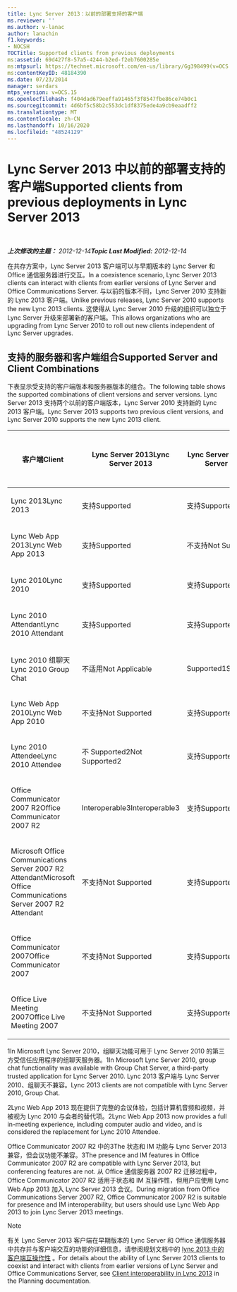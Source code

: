 ```yaml
---
title: Lync Server 2013：以前的部署支持的客户端
ms.reviewer: ''
ms.author: v-lanac
author: lanachin
f1.keywords:
- NOCSH
TOCTitle: Supported clients from previous deployments
ms:assetid: 69d427f8-57a5-4244-b2ed-f2eb7600285e
ms:mtpsurl: https://technet.microsoft.com/en-us/library/Gg398499(v=OCS.15)
ms:contentKeyID: 48184390
ms.date: 07/23/2014
manager: serdars
mtps_version: v=OCS.15
ms.openlocfilehash: f404dad679eeffa91465f3f8547fbe86ce74b0c1
ms.sourcegitcommit: 4d6bf5c58b2c553dc1df8375ede4a9cb9eaadff2
ms.translationtype: MT
ms.contentlocale: zh-CN
ms.lasthandoff: 10/16/2020
ms.locfileid: "48524129"
---
```

# <a name="supported-clients-from-previous-deployments-in-lync-server-2013"></a><span data-ttu-id="4bb56-102">Lync Server 2013 中以前的部署支持的客户端</span><span class="sxs-lookup"><span data-stu-id="4bb56-102">Supported clients from previous deployments in Lync Server 2013</span></span>

<div data-xmlns="http://www.w3.org/1999/xhtml">

<div class="topic" data-xmlns="http://www.w3.org/1999/xhtml" data-msxsl="urn:schemas-microsoft-com:xslt" data-cs="https://msdn.microsoft.com/">

<div data-asp="https://msdn2.microsoft.com/asp">



</div>

<div id="mainSection">

<div id="mainBody">

<span> </span>

<span data-ttu-id="4bb56-103">_**上次修改的主题：** 2012-12-14_</span><span class="sxs-lookup"><span data-stu-id="4bb56-103">_**Topic Last Modified:** 2012-12-14_</span></span>

<span data-ttu-id="4bb56-104">在共存方案中，Lync Server 2013 客户端可以与早期版本的 Lync Server 和 Office 通信服务器进行交互。</span><span class="sxs-lookup"><span data-stu-id="4bb56-104">In a coexistence scenario, Lync Server 2013 clients can interact with clients from earlier versions of Lync Server and Office Communications Server.</span></span> <span data-ttu-id="4bb56-105">与以前的版本不同，Lync Server 2010 支持新的 Lync 2013 客户端。</span><span class="sxs-lookup"><span data-stu-id="4bb56-105">Unlike previous releases, Lync Server 2010 supports the new Lync 2013 clients.</span></span> <span data-ttu-id="4bb56-106">这使得从 Lync Server 2010 升级的组织可以独立于 Lync Server 升级来部署新的客户端。</span><span class="sxs-lookup"><span data-stu-id="4bb56-106">This allows organizations who are upgrading from Lync Server 2010 to roll out new clients independent of Lync Server upgrades.</span></span>

<div>

## <a name="supported-server-and-client-combinations"></a><span data-ttu-id="4bb56-107">支持的服务器和客户端组合</span><span class="sxs-lookup"><span data-stu-id="4bb56-107">Supported Server and Client Combinations</span></span>

<span data-ttu-id="4bb56-108">下表显示受支持的客户端版本和服务器版本的组合。</span><span class="sxs-lookup"><span data-stu-id="4bb56-108">The following table shows the supported combinations of client versions and server versions.</span></span> <span data-ttu-id="4bb56-109">Lync Server 2013 支持两个以前的客户端版本，Lync Server 2010 支持新的 Lync 2013 客户端。</span><span class="sxs-lookup"><span data-stu-id="4bb56-109">Lync Server 2013 supports two previous client versions, and Lync Server 2010 supports the new Lync 2013 client.</span></span>


<table>
<colgroup>
<col style="width: 25%" />
<col style="width: 25%" />
<col style="width: 25%" />
<col style="width: 25%" />
</colgroup>
<thead>
<tr class="header">
<th><span data-ttu-id="4bb56-110">客户端</span><span class="sxs-lookup"><span data-stu-id="4bb56-110">Client</span></span></th>
<th><span data-ttu-id="4bb56-111">Lync Server 2013</span><span class="sxs-lookup"><span data-stu-id="4bb56-111">Lync Server 2013</span></span></th>
<th><span data-ttu-id="4bb56-112">Lync Server 2010</span><span class="sxs-lookup"><span data-stu-id="4bb56-112">Lync Server 2010</span></span></th>
<th><span data-ttu-id="4bb56-113">Office Communications Server 2007 R2</span><span class="sxs-lookup"><span data-stu-id="4bb56-113">Office Communications Server 2007 R2</span></span></th>
</tr>
</thead>
<tbody>
<tr class="odd">
<td><p><span data-ttu-id="4bb56-114">Lync 2013</span><span class="sxs-lookup"><span data-stu-id="4bb56-114">Lync 2013</span></span></p></td>
<td><p><span data-ttu-id="4bb56-115">支持</span><span class="sxs-lookup"><span data-stu-id="4bb56-115">Supported</span></span></p></td>
<td><p><span data-ttu-id="4bb56-116">支持</span><span class="sxs-lookup"><span data-stu-id="4bb56-116">Supported</span></span></p></td>
<td><p><span data-ttu-id="4bb56-117">不支持</span><span class="sxs-lookup"><span data-stu-id="4bb56-117">Not Supported</span></span></p></td>
</tr>
<tr class="even">
<td><p><span data-ttu-id="4bb56-118">Lync Web App 2013</span><span class="sxs-lookup"><span data-stu-id="4bb56-118">Lync Web App 2013</span></span></p></td>
<td><p><span data-ttu-id="4bb56-119">支持</span><span class="sxs-lookup"><span data-stu-id="4bb56-119">Supported</span></span></p></td>
<td><p><span data-ttu-id="4bb56-120">不支持</span><span class="sxs-lookup"><span data-stu-id="4bb56-120">Not Supported</span></span></p></td>
<td><p><span data-ttu-id="4bb56-121">不支持</span><span class="sxs-lookup"><span data-stu-id="4bb56-121">Not Supported</span></span></p></td>
</tr>
<tr class="odd">
<td><p><span data-ttu-id="4bb56-122">Lync 2010</span><span class="sxs-lookup"><span data-stu-id="4bb56-122">Lync 2010</span></span></p></td>
<td><p><span data-ttu-id="4bb56-123">支持</span><span class="sxs-lookup"><span data-stu-id="4bb56-123">Supported</span></span></p></td>
<td><p><span data-ttu-id="4bb56-124">支持</span><span class="sxs-lookup"><span data-stu-id="4bb56-124">Supported</span></span></p></td>
<td><p><span data-ttu-id="4bb56-125">不支持</span><span class="sxs-lookup"><span data-stu-id="4bb56-125">Not Supported</span></span></p></td>
</tr>
<tr class="even">
<td><p><span data-ttu-id="4bb56-126">Lync 2010 Attendant</span><span class="sxs-lookup"><span data-stu-id="4bb56-126">Lync 2010 Attendant</span></span></p></td>
<td><p><span data-ttu-id="4bb56-127">支持</span><span class="sxs-lookup"><span data-stu-id="4bb56-127">Supported</span></span></p></td>
<td><p><span data-ttu-id="4bb56-128">支持</span><span class="sxs-lookup"><span data-stu-id="4bb56-128">Supported</span></span></p></td>
<td><p><span data-ttu-id="4bb56-129">不支持</span><span class="sxs-lookup"><span data-stu-id="4bb56-129">Not Supported</span></span></p></td>
</tr>
<tr class="odd">
<td><p><span data-ttu-id="4bb56-130">Lync 2010 组聊天</span><span class="sxs-lookup"><span data-stu-id="4bb56-130">Lync 2010 Group Chat</span></span></p></td>
<td><p><span data-ttu-id="4bb56-131">不适用</span><span class="sxs-lookup"><span data-stu-id="4bb56-131">Not Applicable</span></span></p></td>
<td><p><span data-ttu-id="4bb56-132">Supported1</span><span class="sxs-lookup"><span data-stu-id="4bb56-132">Supported1</span></span></p></td>
<td><p><span data-ttu-id="4bb56-133">不适用</span><span class="sxs-lookup"><span data-stu-id="4bb56-133">Not Applicable</span></span></p></td>
</tr>
<tr class="even">
<td><p><span data-ttu-id="4bb56-134">Lync Web App 2010</span><span class="sxs-lookup"><span data-stu-id="4bb56-134">Lync Web App 2010</span></span></p></td>
<td><p><span data-ttu-id="4bb56-135">不支持</span><span class="sxs-lookup"><span data-stu-id="4bb56-135">Not Supported</span></span></p></td>
<td><p><span data-ttu-id="4bb56-136">支持</span><span class="sxs-lookup"><span data-stu-id="4bb56-136">Supported</span></span></p></td>
<td><p><span data-ttu-id="4bb56-137">不支持</span><span class="sxs-lookup"><span data-stu-id="4bb56-137">Not Supported</span></span></p></td>
</tr>
<tr class="odd">
<td><p><span data-ttu-id="4bb56-138">Lync 2010 Attendee</span><span class="sxs-lookup"><span data-stu-id="4bb56-138">Lync 2010 Attendee</span></span></p></td>
<td><p><span data-ttu-id="4bb56-139">不 Supported2</span><span class="sxs-lookup"><span data-stu-id="4bb56-139">Not Supported2</span></span></p></td>
<td><p><span data-ttu-id="4bb56-140">支持</span><span class="sxs-lookup"><span data-stu-id="4bb56-140">Supported</span></span></p></td>
<td><p><span data-ttu-id="4bb56-141">不支持</span><span class="sxs-lookup"><span data-stu-id="4bb56-141">Not Supported</span></span></p></td>
</tr>
<tr class="even">
<td><p><span data-ttu-id="4bb56-142">Office Communicator 2007 R2</span><span class="sxs-lookup"><span data-stu-id="4bb56-142">Office Communicator 2007 R2</span></span></p></td>
<td><p><span data-ttu-id="4bb56-143">Interoperable3</span><span class="sxs-lookup"><span data-stu-id="4bb56-143">Interoperable3</span></span></p></td>
<td><p><span data-ttu-id="4bb56-144">支持</span><span class="sxs-lookup"><span data-stu-id="4bb56-144">Supported</span></span></p></td>
<td><p><span data-ttu-id="4bb56-145">支持</span><span class="sxs-lookup"><span data-stu-id="4bb56-145">Supported</span></span></p></td>
</tr>
<tr class="odd">
<td><p><span data-ttu-id="4bb56-146">Microsoft Office Communications Server 2007 R2 Attendant</span><span class="sxs-lookup"><span data-stu-id="4bb56-146">Microsoft Office Communications Server 2007 R2 Attendant</span></span></p></td>
<td><p><span data-ttu-id="4bb56-147">不支持</span><span class="sxs-lookup"><span data-stu-id="4bb56-147">Not Supported</span></span></p></td>
<td><p><span data-ttu-id="4bb56-148">支持</span><span class="sxs-lookup"><span data-stu-id="4bb56-148">Supported</span></span></p></td>
<td><p><span data-ttu-id="4bb56-149">支持</span><span class="sxs-lookup"><span data-stu-id="4bb56-149">Supported</span></span></p></td>
</tr>
<tr class="even">
<td><p><span data-ttu-id="4bb56-150">Office Communicator 2007</span><span class="sxs-lookup"><span data-stu-id="4bb56-150">Office Communicator 2007</span></span></p></td>
<td><p><span data-ttu-id="4bb56-151">不支持</span><span class="sxs-lookup"><span data-stu-id="4bb56-151">Not Supported</span></span></p></td>
<td><p><span data-ttu-id="4bb56-152">支持</span><span class="sxs-lookup"><span data-stu-id="4bb56-152">Supported</span></span></p></td>
<td><p><span data-ttu-id="4bb56-153">支持</span><span class="sxs-lookup"><span data-stu-id="4bb56-153">Supported</span></span></p></td>
</tr>
<tr class="odd">
<td><p><span data-ttu-id="4bb56-154">Office Live Meeting 2007</span><span class="sxs-lookup"><span data-stu-id="4bb56-154">Office Live Meeting 2007</span></span></p></td>
<td><p><span data-ttu-id="4bb56-155">不支持</span><span class="sxs-lookup"><span data-stu-id="4bb56-155">Not Supported</span></span></p></td>
<td><p><span data-ttu-id="4bb56-156">支持</span><span class="sxs-lookup"><span data-stu-id="4bb56-156">Supported</span></span></p></td>
<td><p><span data-ttu-id="4bb56-157">支持</span><span class="sxs-lookup"><span data-stu-id="4bb56-157">Supported</span></span></p></td>
</tr>
</tbody>
</table>


<span data-ttu-id="4bb56-158">1In Microsoft Lync Server 2010，组聊天功能可用于 Lync Server 2010 的第三方受信任应用程序的组聊天服务器。</span><span class="sxs-lookup"><span data-stu-id="4bb56-158">1In Microsoft Lync Server 2010, group chat functionality was available with Group Chat Server, a third-party trusted application for Lync Server 2010.</span></span> <span data-ttu-id="4bb56-159">Lync 2013 客户端与 Lync Server 2010、组聊天不兼容。</span><span class="sxs-lookup"><span data-stu-id="4bb56-159">Lync 2013 clients are not compatible with Lync Server 2010, Group Chat.</span></span>

<span data-ttu-id="4bb56-160">2Lync Web App 2013 现在提供了完整的会议体验，包括计算机音频和视频，并被视为 Lync 2010 与会者的替代项。</span><span class="sxs-lookup"><span data-stu-id="4bb56-160">2Lync Web App 2013 now provides a full in-meeting experience, including computer audio and video, and is considered the replacement for Lync 2010 Attendee.</span></span>

<span data-ttu-id="4bb56-161">Office Communicator 2007 R2 中的3The 状态和 IM 功能与 Lync Server 2013 兼容，但会议功能不兼容。</span><span class="sxs-lookup"><span data-stu-id="4bb56-161">3The presence and IM features in Office Communicator 2007 R2 are compatible with Lync Server 2013, but conferencing features are not.</span></span> <span data-ttu-id="4bb56-162">从 Office 通信服务器 2007 R2 迁移过程中，Office Communicator 2007 R2 适用于状态和 IM 互操作性，但用户应使用 Lync Web App 2013 加入 Lync Server 2013 会议。</span><span class="sxs-lookup"><span data-stu-id="4bb56-162">During migration from Office Communications Server 2007 R2, Office Communicator 2007 R2 is suitable for presence and IM interoperability, but users should use Lync Web App 2013 to join Lync Server 2013 meetings.</span></span>

<div>


> [!NOTE]  
> <span data-ttu-id="4bb56-163">有关 Lync Server 2013 客户端在早期版本的 Lync Server 和 Office 通信服务器中共存并与客户端交互的功能的详细信息，请参阅规划文档中的 <A href="lync-server-2013-client-interoperability-in-lync-2013.md">lync 2013 中的客户端互操作性</A> 。</span><span class="sxs-lookup"><span data-stu-id="4bb56-163">For details about the ability of Lync Server 2013 clients to coexist and interact with clients from earlier versions of Lync Server and Office Communications Server, see <A href="lync-server-2013-client-interoperability-in-lync-2013.md">Client interoperability in Lync 2013</A> in the Planning documentation.</span></span>



</div>

</div>

</div>

<span> </span>

</div>

</div>

</div>

